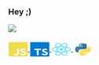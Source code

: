 ### Hey ;)

<div>
  <a href="https://github.com/c0ughingKat">
  <img height="150" src="https://github-readme-stats.vercel.app/api?username=c0ughingKat&show_icons=true&theme=dark&include_all_commits=true&count_private=true"/>
</div>
<div style="display: inline_block"><br/>
  <img align="center" alt="Js" height="30" width="40" src="https://raw.githubusercontent.com/devicons/devicon/master/icons/javascript/javascript-plain.svg"/>
  <img align="center" alt="Ts" height="30" width="40" src="https://raw.githubusercontent.com/devicons/devicon/master/icons/typescript/typescript-plain.svg"/>
  <img align="center" alt="React" height="30" width="40" src="https://raw.githubusercontent.com/devicons/devicon/master/icons/react/react-original.svg"/>
  <img align="center" alt=Python" height="30" width="40" src="https://raw.githubusercontent.com/devicons/devicon/master/icons/python/python-original.svg"/>
</div>
